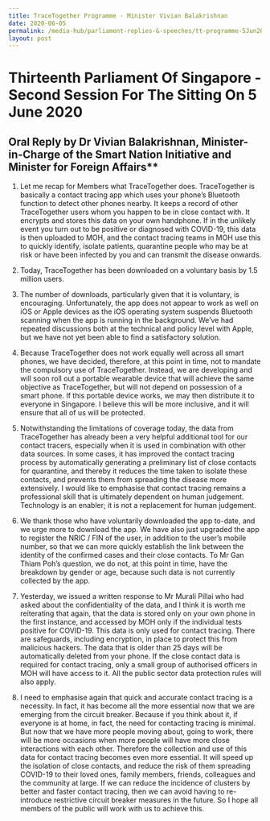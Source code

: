 ```yaml
---
title: TraceTogether Programme - Minister Vivian Balakrishnan
date: 2020-06-05
permalink: /media-hub/parliament-replies-&-speeches/tt-programme-5Jun20
layout: post
---
```


# Thirteenth Parliament Of Singapore - Second Session For The Sitting On 5 June 2020

## Oral Reply by Dr Vivian Balakrishnan, Minister-in-Charge of the Smart Nation Initiative and Minister for Foreign Affairs**

1. Let me recap for Members what TraceTogether does. TraceTogether is basically a contact tracing app which uses your phone’s Bluetooth function to detect other phones nearby. It keeps a record of other TraceTogether users whom you happen to be in close contact with. It encrypts and stores this data on your own handphone. If in the unlikely event you turn out to be positive or diagnosed with COVID-19, this data is then uploaded to MOH, and the contact tracing teams in MOH use this to quickly identify, isolate patients, quarantine people who may be at risk or have been infected by you and can transmit the disease onwards.

2. Today, TraceTogether has been downloaded on a voluntary basis by 1.5 million users.

3. The number of downloads, particularly given that it is voluntary, is encouraging. Unfortunately, the app does not appear to work as well on iOS or Apple devices as the iOS operating system suspends Bluetooth scanning when the app is running in the background. We’ve had repeated discussions both at the technical and policy level with Apple, but we have not yet been able to find a satisfactory solution.

4. Because TraceTogether does not work equally well across all smart phones, we have decided, therefore, at this point in time, not to mandate the compulsory use of TraceTogether. Instead, we are developing and will soon roll out a portable wearable device that will achieve the same objective as TraceTogether, but will not depend on possession of a smart phone. If this portable device works, we may then distribute it to everyone in Singapore. I believe this will be more inclusive, and it will ensure that all of us will be protected.

5. Notwithstanding the limitations of coverage today, the data from TraceTogether has already been a very helpful additional tool for our contact tracers, especially when it is used in combination with other data sources. In some cases, it has improved the contact tracing process  by automatically generating a preliminary list of close contacts for quarantine, and thereby it reduces the time taken to isolate these contacts, and prevents them from spreading the disease more extensively. I would like to emphasise that contact tracing remains a professional skill that is ultimately dependent on human judgement. Technology is an enabler; it is not a replacement for human judgement.

6. We thank those who have voluntarily downloaded the app to-date, and we urge more to download the app. We have also just upgraded the app to register the NRIC / FIN of the user, in addition to the user’s mobile number, so that we can more quickly establish the link between the identity of the confirmed cases and their close contacts. To Mr Gan Thiam Poh’s question, we do not, at this point in time, have the breakdown by gender or age, because such data is not currently collected by the app.

7. Yesterday, we issued a written response to Mr Murali Pillai who had asked about the confidentiality of the data, and I think it is worth me reiterating that again, that the data is stored only on your own phone in the first instance, and accessed by MOH only if the individual tests positive for COVID-19. This data is only used for contact tracing. There are safeguards, including encryption, in place to protect this from malicious hackers. The data that is older than 25 days will be automatically deleted from your phone. If the close contact data is required for contact tracing, only a small group of authorised officers in MOH will have access to it. All the public sector data protection rules will also apply.

8. I need to emphasise again that quick and accurate contact tracing is a necessity. In fact, it has become all the more essential now that we are emerging from the circuit breaker. Because if you think about it, if everyone is at home, in fact, the need for contacting tracing is minimal. But now that we have more people moving about, going to work, there will be more occasions when more people will have more close interactions with each other. Therefore the collection and use of this data for contact tracing becomes even more essential. It will speed up the isolation of close contacts, and reduce the risk of them spreading COVID-19 to their loved ones, family members, friends, colleagues and the community at large. If we can reduce the incidence of clusters by better and faster contact tracing, then we can avoid having to re-introduce restrictive circuit breaker measures in the future. So I hope all members of the public will work with us to achieve this.
